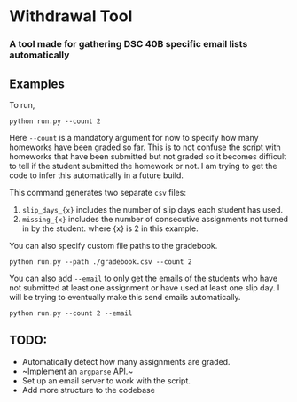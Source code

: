 # Withdrawal Tool
### A tool made for gathering DSC 40B specific email lists automatically

## Examples
To run,
```
python run.py --count 2
```

Here `--count` is a mandatory argument for now to specify how many homeworks
have been graded so far. This is to not confuse the script with homeworks
that have been submitted but not graded so it becomes difficult to tell if the student submitted the homework or not. I am trying to get the code to infer this automatically in a future build.

This command generates two separate `csv` files:
1. `slip_days_{x}` includes the number of slip days each student has used.
2. `missing_{x}` includes the number of consecutive assignments not turned in by the student.
where {x} is 2 in this example.

You can also specify custom file paths to the gradebook.
```
python run.py --path ./gradebook.csv --count 2
```

You can also add `--email` to only get the emails of the students who have not submitted at least one assignment or have used at least one slip day. I will be trying to eventually make this send emails automatically.
```
python run.py --count 2 --email
```

## TODO:
- Automatically detect how many assignments are graded.
- ~Implement an `argparse` API.~
- Set up an email server to work with the script.
- Add more structure to the codebase

